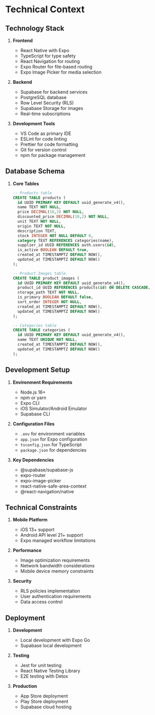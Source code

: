 # Technical Context

## Technology Stack
1. **Frontend**
   - React Native with Expo
   - TypeScript for type safety
   - React Navigation for routing
   - Expo Router for file-based routing
   - Expo Image Picker for media selection

2. **Backend**
   - Supabase for backend services
   - PostgreSQL database
   - Row Level Security (RLS)
   - Supabase Storage for images
   - Real-time subscriptions

3. **Development Tools**
   - VS Code as primary IDE
   - ESLint for code linting
   - Prettier for code formatting
   - Git for version control
   - npm for package management

## Database Schema
1. **Core Tables**
   ```sql
   -- Products table
   CREATE TABLE products (
     id UUID PRIMARY KEY DEFAULT uuid_generate_v4(),
     name TEXT NOT NULL,
     price DECIMAL(10,2) NOT NULL,
     discounted_price DECIMAL(10,2) NOT NULL,
     unit TEXT NOT NULL,
     origin TEXT NOT NULL,
     description TEXT,
     stock INTEGER NOT NULL DEFAULT 0,
     category TEXT REFERENCES categories(name),
     supplier_id UUID REFERENCES auth.users(id),
     is_active BOOLEAN DEFAULT true,
     created_at TIMESTAMPTZ DEFAULT NOW(),
     updated_at TIMESTAMPTZ DEFAULT NOW()
   );

   -- Product Images table
   CREATE TABLE product_images (
     id UUID PRIMARY KEY DEFAULT uuid_generate_v4(),
     product_id UUID REFERENCES products(id) ON DELETE CASCADE,
     storage_path TEXT NOT NULL,
     is_primary BOOLEAN DEFAULT false,
     sort_order INTEGER NOT NULL,
     created_at TIMESTAMPTZ DEFAULT NOW(),
     updated_at TIMESTAMPTZ DEFAULT NOW()
   );

   -- Categories table
   CREATE TABLE categories (
     id UUID PRIMARY KEY DEFAULT uuid_generate_v4(),
     name TEXT UNIQUE NOT NULL,
     created_at TIMESTAMPTZ DEFAULT NOW(),
     updated_at TIMESTAMPTZ DEFAULT NOW()
   );
   ```

## Development Setup
1. **Environment Requirements**
   - Node.js 16+
   - npm or yarn
   - Expo CLI
   - iOS Simulator/Android Emulator
   - Supabase CLI

2. **Configuration Files**
   - `.env` for environment variables
   - `app.json` for Expo configuration
   - `tsconfig.json` for TypeScript
   - `package.json` for dependencies

3. **Key Dependencies**
   - @supabase/supabase-js
   - expo-router
   - expo-image-picker
   - react-native-safe-area-context
   - @react-navigation/native

## Technical Constraints
1. **Mobile Platform**
   - iOS 13+ support
   - Android API level 21+ support
   - Expo managed workflow limitations

2. **Performance**
   - Image optimization requirements
   - Network bandwidth considerations
   - Mobile device memory constraints

3. **Security**
   - RLS policies implementation
   - User authentication requirements
   - Data access control

## Deployment
1. **Development**
   - Local development with Expo Go
   - Supabase local development

2. **Testing**
   - Jest for unit testing
   - React Native Testing Library
   - E2E testing with Detox

3. **Production**
   - App Store deployment
   - Play Store deployment
   - Supabase cloud hosting 